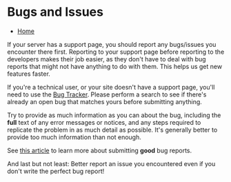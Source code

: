 Bugs and Issues
===============

* [Home](help)

If your server has a support page, you should report any bugs/issues you encounter there first.
Reporting to your support page before reporting to the developers makes their job easier, as they don't have to deal with bug reports that might not have anything to do with them.
This helps us get new features faster.

If you're a technical user, or your site doesn't have a support page, you'll need to use the [Bug Tracker](http://bugs.friendica.com/).
Please perform a search to see if there's already an open bug that matches yours before submitting anything.

Try to provide as much information as you can about the bug, including the **full** text of any error messages or notices, and any steps required to replicate the problem in as much detail as possible.
It's generally better to provide too much information than not enough.

See [this article](http://www.chiark.greenend.org.uk/~sgtatham/bugs.html) to learn more about submitting **good** bug reports.

And last but not least: Better report an issue you encountered even if you don't write the perfect bug report!

